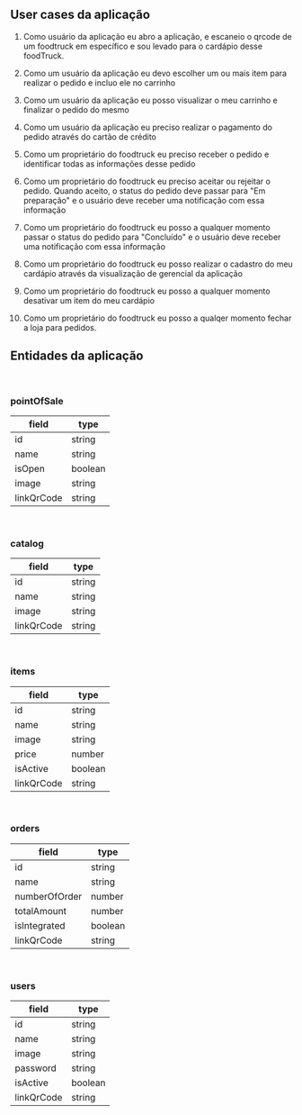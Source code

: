 ## User cases da aplicação

1. Como usuário da aplicação
eu abro a aplicação,
e escaneio o qrcode de um foodtruck em específico
e sou levado para o cardápio desse foodTruck.

2. Como um usuário da aplicação
eu devo escolher um ou mais item para realizar o pedido
e incluo ele no carrinho

3. Como um usuário da aplicação
eu posso visualizar o meu carrinho
e finalizar o pedido do mesmo

4. Como um usuário da aplicação
eu preciso realizar o pagamento do pedido
através do cartão de crédito

5. Como um proprietário do foodtruck
eu preciso receber o pedido e identificar
todas as informações desse pedido

6. Como um proprietário do foodtruck
eu preciso aceitar ou rejeitar o pedido.
Quando aceito, o status do pedido deve
passar para "Em preparação" e o usuário
deve receber uma notificação com essa informação

7. Como um proprietário do foodtruck 
eu posso a qualquer momento passar
o status do pedido para "Concluído"
e o usuário deve receber uma notificação 
com essa informação

8. Como um proprietário do foodtruck
eu posso realizar o cadastro do meu
cardápio através da visualização de 
gerencial da aplicação

9. Como um proprietário do foodtruck
eu posso a qualquer momento desativar
um item do meu cardápio

10. Como um proprietário do foodtruck 
eu posso a qualqer momento fechar a loja 
para pedidos.

## Entidades da aplicação
&nbsp;

### pointOfSale
field              | type
----------         | -------
id                 | string
name               | string
isOpen             | boolean
image              | string
linkQrCode         | string
&nbsp;
### catalog
field              | type
----------         | -------
id                 | string
name               | string
image              | string
linkQrCode         | string
&nbsp;
### items
field              | type
----------         | -------
id                 | string
name               | string
image              | string
price              | number
isActive           | boolean
linkQrCode         | string
&nbsp;
### orders
field              | type
----------         | -------
id                 | string
name               | string
numberOfOrder      | number
totalAmount        | number
isIntegrated       | boolean
linkQrCode         | string
&nbsp;
### users
field              | type
----------         | -------
id                 | string
name               | string
image              | string
password           | string
isActive           | boolean
linkQrCode         | string
